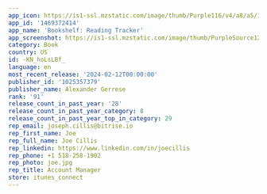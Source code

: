 ```yaml
---
app_icon: https://is1-ssl.mzstatic.com/image/thumb/Purple116/v4/a8/a5/11/a8a511f5-9102-433c-3212-a6ffd894a392/AppIcon-0-0-1x_U007emarketing-0-7-0-85-220.png/1024x1024bb.png
app_id: '1469372414'
app_name: 'Bookshelf: Reading Tracker'
app_screenshot: https://is1-ssl.mzstatic.com/image/thumb/PurpleSource126/v4/06/55/ee/0655ee47-362e-aabe-a39a-ca71f461556c/126bdbd3-acfb-486a-af3e-c3719d033609_Screenshot_1_Copy_437.jpg/1242x2688bb.png
category: Book
country: US
id: -KN_hoLsLBf_
language: en
most_recent_release: '2024-02-12T00:00:00'
publisher_id: '1025357379'
publisher_name: Alexander Gerrese
rank: '91'
release_count_in_past_year: '28'
release_count_in_past_year_category: 8
release_count_in_past_year_top_in_category: 29
rep_email: joseph.cillis@bitrise.io
rep_first_name: Joe
rep_full_name: Joe Cillis
rep_linkedin: https://www.linkedin.com/in/joecillis
rep_phone: +1 518-258-1902
rep_photo: joe.jpg
rep_title: Account Manager
store: itunes_connect
---
```

